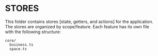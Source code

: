 # STORES
This folder contains stores [state, getters, and actions] for the application. The stores are organized by scope/feature. Each feature has its own file with the following structure:
```
core/
  business.ts
  space.ts
```
